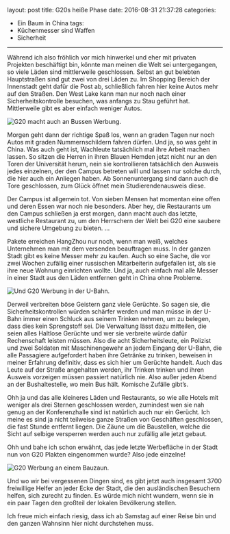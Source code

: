 layout: post
title: G20s heiße Phase
date: 2016-08-31 21:37:28
categories:
  - Ein Baum in China
tags:
  - Küchenmesser sind Waffen
  - Sicherheit
---

Während ich also fröhlich vor mich hinwerkel und eher mit privaten Projekten beschäftigt bin, könnte man meinen die Welt sei untergegangen, so viele Läden sind mittlerweile geschlossen. Selbst an gut belebten Hauptstraßen sind gut zwei von drei Läden zu. Im Shopping Bereich der Innenstadt geht dafür die Post ab, schließlich fahren hier keine Autos mehr auf den Straßen. Den West Lake kann man nur noch nach einer Sicherheitskontrolle besuchen, was anfangs zu Stau geführt hat. Mittlerweile gibt es aber einfach weniger Autos.

![G20 macht auch an Bussen Werbung.](/images/china/G20/bus.jpg)

Morgen geht dann der richtige Spaß los, wenn an graden Tagen nur noch Autos mit graden Nummernschildern fahren dürfen. Und ja, so was geht in China. Was auch geht ist, Wachleute tatsächlich mal ihre Arbeit machen lassen. So sitzen die Herren in ihren Blauen Hemden jetzt nicht nur an den Toren der Universität herum, nein sie kontrollieren tatsächlich den Ausweis jedes einzelnen, der den Campus betreten will und lassen nur solche durch, die hier auch ein Anliegen haben. Ab Sonnenuntergang sind dann auch die Tore geschlossen, zum Glück öffnet mein Studierendenausweis diese.

Der Campus ist allgemein tot. Von sieben Mensen hat momentan eine offen und deren Essen war noch nie besonders. Aber hey, die Restaurants um den Campus schließen ja erst morgen, dann macht auch das letzte, westliche Restaurant zu, um den Herrschern der Welt bei G20 eine saubere und sichere Umgebung zu bieten. ...

Pakete erreichen HangZhou nur noch, wenn man weiß, welches Unternehmen man mit dem versenden beauftragen muss. In der ganzen Stadt gibt es keine Messer mehr zu kaufen. Auch so eine Sache, die vor zwei Wochen zufällig einer russischen Mitarbeiterin aufgefallen ist, als sie ihre neue Wohnung einrichten wollte. Und ja, auch einfach mal alle Messer in einer Stadt aus den Läden entfernen geht in China ohne Probleme.

![Und G20 Werbung in der U-Bahn.](/images/china/G20/u-bahn.jpg)

Derweil verbreiten böse Geistern ganz viele Gerüchte. So sagen sie, die Sicherheitskontrollen würden schärfer werden und man müsse in der U-Bahn immer einen Schluck aus seinem Trinken nehmen, um zu belegen, dass dies kein Sprengstoff sei. Die Verwaltung lässt dazu mitteilen, die seien alles Haltlose Gerüchte und wer sie verbreite würde dafür Rechenschaft leisten müssen. Also die acht Sicherheitsleute, ein Polizist und zwei Soldaten mit Maschinengewehr an jedem Eingang der U-Bahn, die alle Passagiere aufgefordert haben ihre Getränke zu trinken, beweisen in meiner Erfahrung definitiv, dass es sich hier um Gerüchte handelt. Auch das Leute auf der Straße angehalten werden, ihr Trinken trinken und ihren Ausweis vorzeigen müssen passiert natürlich nie. Also außer jeden Abend an der Bushaltestelle, wo mein Bus hält. Komische Zufälle gibt’s.

Ohh ja und das alle kleineres Läden und Restaurants, so wie alle Hotels mit weniger als drei Sternen geschlossen werden, zumindest wen sie nah genug an der Konferenzhalle sind ist natürlich auch nur ein Gerücht. Ich meine es sind ja nicht teilweise ganze Straßen von Geschäften geschlossen, die fast Stunde entfernt liegen. Die Zäune um die Baustellen, welche die Sicht auf selbige versperren werden auch nur zufällig alle jetzt gebaut.

Ohh und bahe ich schon erwähnt, das jede letzte Werbefläche in der Stadt nun von G20 Plakten eingenommen wurde? Also jede einzelne!

![G20 Werbung an einem Bauzaun.](/images/china/G20/zaun.JPG)

Und wo wir bei vergessenen Dingen sind, es gibt jetzt auch insgesamt 3700 freiwillige Helfer an jeder Ecke der Stadt, die den ausländischen Besuchern helfen, sich zurecht zu finden. Es würde mich nicht wundern, wenn sie in ein paar Tagen den großteil der lokalen Bevölkerung stellen.

Ich freue mich einfach riesig, dass ich ab Samstag auf einer Reise bin und den ganzen Wahnsinn hier nicht durchstehen muss.

